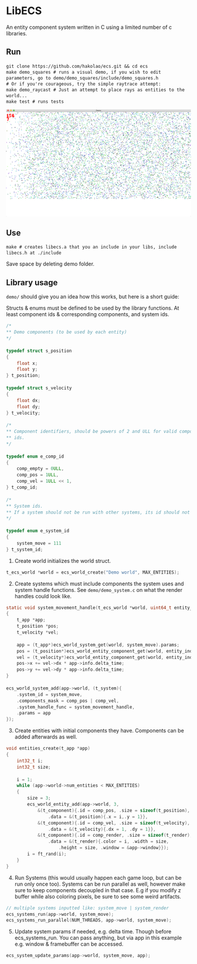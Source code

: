 # LibECS

An entity component system written in C using a limited number of c libraries.

## Run

```
git clone https://github.com/hakolao/ecs.git && cd ecs
make demo_squares # runs a visual demo, if you wish to edit parameters, go to demo/demo_squares/include/demo_squares.h
# Or if you're courageous, try the simple raytrace attempt:
make demo_raycast # Just an attempt to place rays as entities to the world...
make test # runs tests
```

![demopng](demo/assets/ecs.png)

## Use

```
make # creates libecs.a that you an include in your libs, include libecs.h at ./include
```

Save space by deleting demo folder.

## Library usage

`demo/` should give you an idea how this works, but here is a short guide:

Structs & enums must be defined to be used by the library functions. At least
component ids & corresponding components, and system ids.

```c
/*
** Demo components (to be used by each entity)
*/

typedef struct s_position
{
	float x;
	float y;
} t_position;

typedef struct s_velocity
{
	float dx;
	float dy;
} t_velocity;

/*
** Component identifiers, should be powers of 2 and ULL for valid component
** ids.
*/

typedef enum e_comp_id
{
	comp_empty = 0ULL,
	comp_pos = 1ULL,
	comp_vel = 1ULL << 1,
} t_comp_id;

/*
** System ids.
** If a system should not be run with other systems, its id should not be 0
*/

typedef enum e_system_id
{
	system_move = 111
} t_system_id;
```

1. Create world initializes the world struct.

```c
t_ecs_world *world = ecs_world_create("Demo world", MAX_ENTITIES);
```

2. Create systems which must include components the system uses and system
   handle functions. See `demo/demo_system.c` on what the render handles could look
   like.

```c
static void system_movement_handle(t_ecs_world *world, uint64_t entity_index)
{
	t_app *app;
	t_position *pos;
	t_velocity *vel;

	app = (t_app*)ecs_world_system_get(world, system_move).params;
	pos = (t_position*)ecs_world_entity_component_get(world, entity_index, comp_pos);
	vel = (t_velocity*)ecs_world_entity_component_get(world, entity_index, comp_vel);
	pos->x += vel->dx * app->info.delta_time;
	pos->y += vel->dy * app->info.delta_time;
}

ecs_world_system_add(app->world, (t_system){
	.system_id = system_move,
	.components_mask = comp_pos | comp_vel,
	.system_handle_func = system_movement_handle,
	.params = app
});
```

3. Create entities with initial components they have. Components can be added
   afterwards as well.

```c
void entities_create(t_app *app)
{
	int32_t i;
	int32_t size;

	i = 1;
	while (app->world->num_entities < MAX_ENTITIES)
	{
		size = 3;
		ecs_world_entity_add(app->world, 3,
			&(t_component){.id = comp_pos, .size = sizeof(t_position),
				.data = &(t_position){.x = i,.y = 1}},
			&(t_component){.id = comp_vel, .size = sizeof(t_velocity),
				.data = &(t_velocity){.dx = 1, .dy = 1}},
			&(t_component){.id = comp_render, .size = sizeof(t_render),
				.data = &(t_render){.color = i, .width = size,
					.height = size, .window = &app->window}});
		i = ft_rand(i);
	}
}
```

4. Run Systems (this would usually happen each game loop, but can be run only once too).
   Systems can be run parallel as well, however make sure to keep components decoupled in that case.
   E.g if you modify z buffer while also coloring pixels, be sure to see some weird artifacts.

```c
// multiple systems inputted like: system_move | system_render
ecs_systems_run(app->world, system_move);
ecs_systems_run_parallel(NUM_THREADS, app->world, system_move);
```

5. Update system params if needed, e.g. delta time. Though before ecs_systems_run.
   You can pass anything, but via app in this example e.g. window & framebuffer can be accessed.

```c
ecs_system_update_params(app->world, system_move, app);
```
